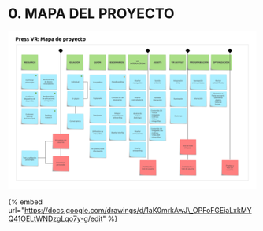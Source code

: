 # 0. MAPA DEL PROYECTO

![](../.gitbook/assets/04_press-vr-mapa-de-proyecto.png)

{% embed url="https://docs.google.com/drawings/d/1aK0mrkAwJ\_OPFoFGEiaLxkMYQ41OELtWNDzgLqo7y-g/edit" %}

